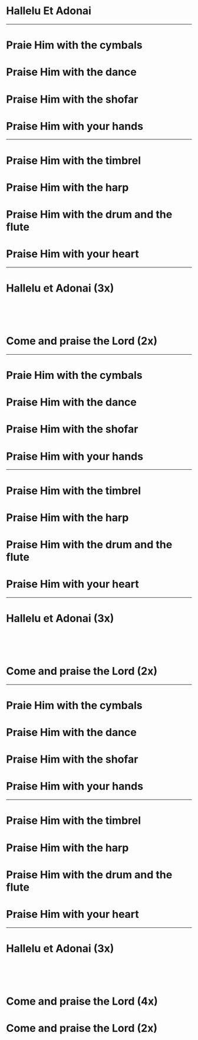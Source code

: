 # Hallelu Et Adonai

---

# **Praie Him with the cymbals**
# **Praise Him with the dance**
# **Praise Him with the shofar**
# **Praise Him with your hands**

---

# **Praise Him with the timbrel**
# **Praise Him with the harp**
# **Praise Him with the drum and the flute**
# **Praise Him with your heart**

---

# **Hallelu et Adonai (3x)**

<br/>
<br/>
<br/>

# **Come and praise the Lord (2x)**

---

# **Praie Him with the cymbals**
# **Praise Him with the dance**
# **Praise Him with the shofar**
# **Praise Him with your hands**

---

# **Praise Him with the timbrel**
# **Praise Him with the harp**
# **Praise Him with the drum and the flute**
# **Praise Him with your heart**

---

# **Hallelu et Adonai (3x)**

<br/>
<br/>
<br/>

# **Come and praise the Lord (2x)**

---

# **Praie Him with the cymbals**
# **Praise Him with the dance**
# **Praise Him with the shofar**
# **Praise Him with your hands**

---

# **Praise Him with the timbrel**
# **Praise Him with the harp**
# **Praise Him with the drum and the flute**
# **Praise Him with your heart**

---

# **Hallelu et Adonai (3x)**

<br/>
<br/>
<br/>

# **Come and praise the Lord (4x)**
# **Come and praise the Lord (2x)**
